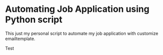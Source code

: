 # Automating Job Application using Python script

This just my personal script to automate my job application with customize emailtemplate.

Test
